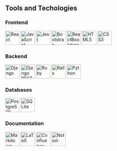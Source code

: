 <h2> Tools and Techologies</h2>

<h3>Frontend</h3>
<p align="left">
<img src="https://cdn.jsdelivr.net/gh/devicons/devicon@latest/icons/react/react-original-wordmark.svg" alt="React" width="45" height="45"/>
<img src="https://cdn.jsdelivr.net/gh/devicons/devicon@latest/icons/javascript/javascript-plain.svg" alt="JavaScript" width="45" height="45"/>
<img src="https://cdn.jsdelivr.net/gh/devicons/devicon@latest/icons/jest/jest-plain.svg" alt="Jest" width="45" height="45"/>
<img src="https://cdn.jsdelivr.net/gh/devicons/devicon@latest/icons/bootstrap/bootstrap-original.svg" alt="Bootstrap" width="45" height="45"/>
<img src="https://cdn.jsdelivr.net/gh/devicons/devicon@latest/icons/reactbootstrap/reactbootstrap-original.svg" alt="ReactBootstrap" width="45" height="45"/>
<img src="https://cdn.jsdelivr.net/gh/devicons/devicon@latest/icons/html5/html5-plain-wordmark.svg" alt="HTML5" width="45" height="45"/>
<img src="https://cdn.jsdelivr.net/gh/devicons/devicon@latest/icons/css3/css3-original-wordmark.svg" alt="CSS3" width="45" height="45"/>
</p>

<h3>Backend</h3>
<p align="left">
<img src="https://cdn.jsdelivr.net/gh/devicons/devicon@latest/icons/django/django-plain-wordmark.svg" alt="Django" width="45" height="45"/>
<img src="https://cdn.jsdelivr.net/gh/devicons/devicon@latest/icons/djangorest/djangorest-plain.svg" alt="Django REST Framework" width="45" height="45"/>
<img src="https://cdn.jsdelivr.net/gh/devicons/devicon@latest/icons/ruby/ruby-plain-wordmark.svg" alt="Ruby" width="45" height="45"/>
<img src="https://cdn.jsdelivr.net/gh/devicons/devicon@latest/icons/rails/rails-plain-wordmark.svg" alt="Rails" width="45" height="45"/>
<img src="https://cdn.jsdelivr.net/gh/devicons/devicon@latest/icons/python/python-original-wordmark.svg" alt="Python" width="45" height="45"/>
</p>

<h3>Databases</h3>
<p align="left">
<img src="https://cdn.jsdelivr.net/gh/devicons/devicon@latest/icons/postgresql/postgresql-original-wordmark.svg" alt="PostgreSQL" width="45" height="45"/>
<img src="https://cdn.jsdelivr.net/gh/devicons/devicon@latest/icons/sqlite/sqlite-original-wordmark.svg" alt="SQLite" width="45" height="45"/>
</p>

<h3>Documentation</h3>
<p align="left">
<img src="https://cdn.jsdelivr.net/gh/devicons/devicon@latest/icons/markdown/markdown-original.svg" alt="Markdown" width="45" height="45"/>
<img src="https://cdn.jsdelivr.net/gh/devicons/devicon@latest/icons/latex/latex-original.svg" alt="LaTeX" width="45" height="45"/>
<img src="https://cdn.jsdelivr.net/gh/devicons/devicon@latest/icons/confluence/confluence-plain-wordmark.svg" alt="Confluence" width="45" height="45"/>
<img src="https://cdn.jsdelivr.net/gh/devicons/devicon@latest/icons/notion/notion-original.svg" alt="Notion" width="45" height="45"/>
</p>

<!--
**blahosyl/blahosyl** is a ✨ _special_ ✨ repository because its `README.md` (this file) appears on your GitHub profile.

Here are some ideas to get you started:

- 🔭 I’m currently working on ...
- 🌱 I’m currently learning ...
- 👯 I’m looking to collaborate on ...
- 🤔 I’m looking for help with ...
- 💬 Ask me about ...
- 📫 How to reach me: ...
- 😄 Pronouns: ...
- ⚡ Fun fact: ...
-->
